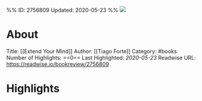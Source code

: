 %%
ID: 2756809
Updated: 2020-05-23
%%
![](https://images-na.ssl-images-amazon.com/images/I/31JdBkGm4NL._SL500_.jpg)

# About
Title: [[Extend Your Mind]]
Author: [[Tiago Forte]]
Category: #books
Number of Highlights: ==0==
Last Highlighted: *2020-05-23*
Readwise URL: https://readwise.io/bookreview/2756809

# Highlights 